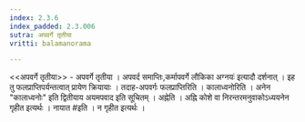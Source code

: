 ```yaml
---
index: 2.3.6
index_padded: 2.3.006
sutra: अपवर्गे तृतीया
vritti: balamanorama

---
```

<<अपवर्गे तृतीया>> - अपवर्गे तृतीया । अपवर्द समाप्तिः,कर्मापवर्गे लौकिका अग्नयः॑ इत्यादौ दर्शनात् । इह तु फलप्राप्तिपर्यन्तत्वात् प्रायेण क्रियायाः । तदाह-अपवर्गः फलप्राप्तिरिति । कालाध्वनोरिति । अनेन "कालाध्वनोः" इति द्वितीयाय अयमपवाद इति सूचितम् । अह्नेति । अह्नि कोशे वा निरन्तरमनुवाकोऽध्ययनेन गृहीत इत्यर्थः । नायात #इति । न गृहीत इत्यर्थः ।
